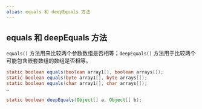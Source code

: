 ```yaml
---
alias: equals 和 deepEquals 方法
---
```


## equals 和 deepEquals 方法

`equals()` 方法用来比较两个参数数组是否相等；`deepEquals()` 方法用于比较两个可能包含嵌套数组的数组是否相等。

```java
static boolean equals(boolean array1[], boolean arrays[]);
static boolean equals(byte array1[], byte arrays[]);
static boolean equals(char array1[], char arrays[]);
…

static boolean deepEquals(Object[] a, Object[] b);
```
